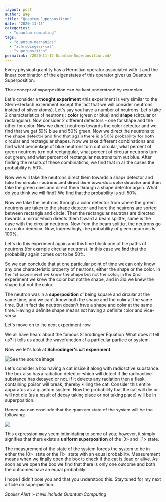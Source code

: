 ```yaml
---
layout: post
author: ΔΨφ
title: "Quantum Superposition"
date: "2020-11-12"
categories: 
  - "quantum-computing"
tags: 
  - "quantum-mechanics"
  - "schrodingers-cat"
  - "superposition"
permalink: /2020-11-12-Quantum-Superposition.md/
---
```


Every physical quantity has a Hermitian operator associated with it and the linear combination of the eigenstates of this operator gives us Quantum Superposition.

The concept of superposition can be best understood by examples.

Let's consider a **thought experiment** (this experiment is very similar to the Stern–Gerlach experiment except the fact that we will consider neutrons instead of silver atoms). Let's say you have a number of neutrons. Let's take 2 characteristics of neutrons : **color** (green or blue) and **shape** (circular or rectangular). Now consider 2 different detectors - one for shape and the other for color. Now we direct neutrons towards the color detector and we find that we get 50% blue and 50% green. Now we direct the neutrons to the shape detector and find that again there is a 50% probability for both circular and rectangular shapes. Now we take different combinations and find what percentage of blue neutrons turn out circular, what percent of green neutrons turn out rectangular, what percent of circular neutrons turn out green, and what percent of rectangular neutrons turn out blue. After finding the results of these combinations, we find that in all the cases the probability is 50%.

Now we will take the neutrons direct them towards a shape detector and take the circular neutrons and direct them towards a color detector and then take the green ones and direct them through a shape detector again. What do you think we will find? We find that the probability is still 50%.

Now we take the neutrons through a color detector from where the green neutrons are taken to the shape detector and here the neutrons are sorted between rectangle and circle. Then the rectangular neutrons are directed towards a mirror which directs them toward a beam splitter, same is the case with the circular neutrons. Now from the beam splitter, the neutrons go to a color detector. Now, interestingly, the probability of green neutrons is 100%.

Let's do this experiment again and this time block one of the paths of neutrons (for example circular neutrons). In this case we find that the probability again comes out to be 50%.

So we can conclude that at one particular point of time we can only know any one characteristic property of neutrons, either the shape or the color. In the 1st experiment we knew the shape but not the color, in the 2nd experiment we knew the color but not the shape, and in 3rd we knew the shape but not the color.

The neutron was in a **superposition** of being square and circular at the same time, and we can't know both the shape and the color at the same time. But in fact the neutron doesn't have a shape and color at the same time. Having a definite shape means not having a definite color and vice-versa.

Let's move on to the next experiment now

We all have heard about the famous Schrödinger Equation. What does it tell us? It tells us about the wavefunction of a particular particle or system.

Now we let's look at **Schrodinger's cat experiment**.

![See the source image](/assets/img/cat.jpg)

Let's consider a box having a cat inside it along with radioactive substance. The box also has a radiation detector which will detect if the radioactive substance has decayed or not. If it detects any radiation then a flask containing poison will break, thereby killing the cat. Consider this entire apparatus as a quantum system. Now the probability that the cat will die or will not die (as a result of decay taking place or not taking place) will be in superposition.

Hence we can conclude that the quantum state of the system will be the following:-

![](https://deltapsifi.files.wordpress.com/2020/10/image-9.png?w=172)

This expression may seem intimidating to some of you; however, it simply signifies that there exists a **uniform superposition** of the \|0> and  \|1> state.

The measurement of the state of the system forces the system to be in either the \|0>  state or the \|1>  state with an equal probability. Measurement means when we finally open the box to check if the cat is dead or alive. As soon as we open the box we find that there is only one outcome and both the outcomes have an equal probability.

I hope I didn't bore you and that you understood this. Stay tuned for my next article on superposition.

*Spoiler Alert :- It will include Quantum Computing*